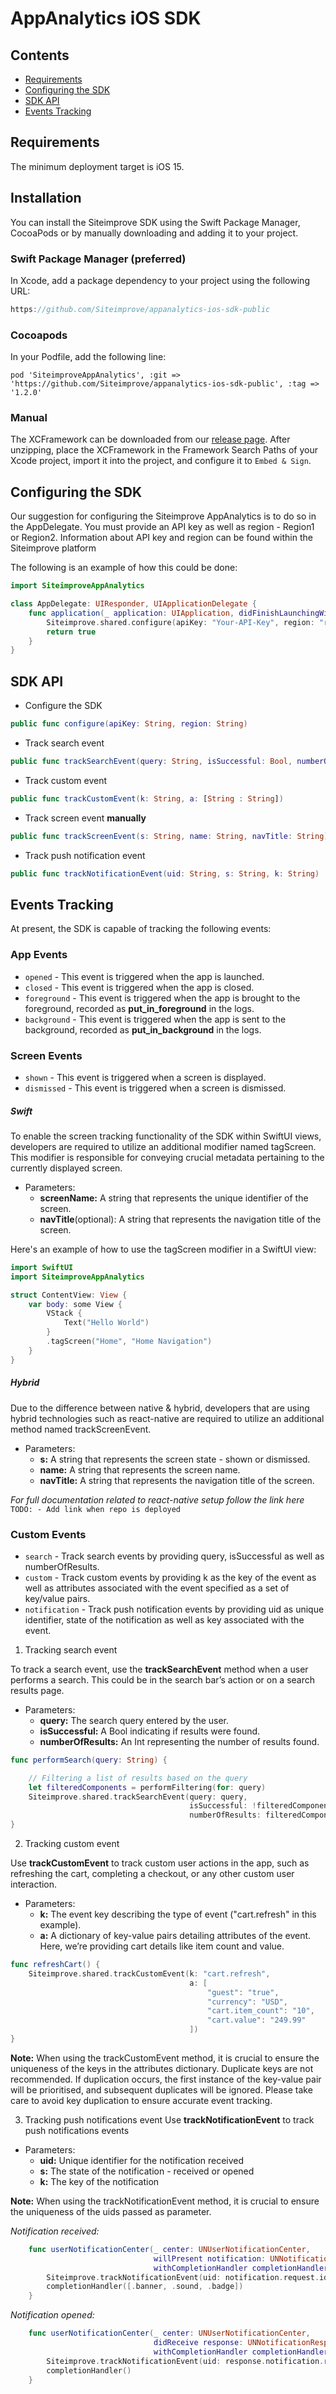 # AppAnalytics iOS SDK

## Contents

- [Requirements](#requirements)
- [Configuring the SDK](#configuring-the-sdk)
- [SDK API](#sdk-api)
- [Events Tracking](#events-tracking)

## Requirements
The minimum deployment target is iOS 15.

## Installation
You can install the Siteimprove SDK using the Swift Package Manager, CocoaPods or by manually downloading and adding it to your project.

### Swift Package Manager (preferred)
In Xcode, add a package dependency to your project using the following URL:  
```swift
https://github.com/Siteimprove/appanalytics-ios-sdk-public
```
### Cocoapods

In your Podfile, add the following line:
```
pod 'SiteimproveAppAnalytics', :git => 'https://github.com/Siteimprove/appanalytics-ios-sdk-public', :tag => '1.2.0'
```

### Manual
The XCFramework can be downloaded from our [release page](https://github.com/Siteimprove/appanalytics-ios-sdk-public/releases). After unzipping, place the XCFramework in the Framework Search Paths of your Xcode project, import it into the project, and configure it to `Embed & Sign`.

## Configuring the SDK
Our suggestion for configuring the Siteimprove AppAnalytics is to do so in the AppDelegate.
You must provide an API key as well as region - Region1 or Region2. Information about API key and region can be found within the Siteimprove platform

The following is an example of how this could be done:

```swift
import SiteimproveAppAnalytics

class AppDelegate: UIResponder, UIApplicationDelegate {
    func application(_ application: UIApplication, didFinishLaunchingWithOptions launchOptions: [UIApplication.LaunchOptionsKey: Any]?) -> Bool {
        Siteimprove.shared.configure(apiKey: "Your-API-Key", region: "r1")
        return true
    }
}
```

## SDK API
- Configure the SDK

```swift
public func configure(apiKey: String, region: String)
```

- Track search event
```swift
public func trackSearchEvent(query: String, isSuccessful: Bool, numberOfResults: Int)
```

- Track custom event
```swift
public func trackCustomEvent(k: String, a: [String : String])
```

- Track screen event **manually**
```swift
public func trackScreenEvent(s: String, name: String, navTitle: String)
```

- Track push notification event
```swift
public func trackNotificationEvent(uid: String, s: String, k: String)
```

## Events Tracking
At present, the SDK is capable of tracking the following events:

### App Events
* `opened` - This event is triggered when the app is launched.
* `closed` - This event is triggered when the app is closed.
* `foreground` - This event is triggered when the app is brought to the foreground, recorded as **put_in_foreground** in the logs.
* `background` - This event is triggered when the app is sent to the background, recorded as **put_in_background** in the logs.

### Screen Events
* `shown` - This event is triggered when a screen is displayed.
* `dismissed` - This event is triggered when a screen is dismissed.

##### Swift
To enable the screen tracking functionality of the SDK within SwiftUI views, developers are required to utilize an additional modifier named tagScreen. This modifier is responsible for conveying crucial metadata pertaining to the currently displayed screen.

- Parameters:
    - **screenName:** A string that represents the unique identifier of the screen.
    - **navTitle**(optional): A string that represents the navigation title of the screen.

Here's an example of how to use the tagScreen modifier in a SwiftUI view:
```swift
import SwiftUI
import SiteimproveAppAnalytics

struct ContentView: View {
    var body: some View {
        VStack {
            Text("Hello World")
        }
        .tagScreen("Home", "Home Navigation")
    }
}
```

##### Hybrid
Due to the difference between native & hybrid, developers that are using hybrid technologies such as react-native are required to utilize an additional method named trackScreenEvent.

- Parameters:
    - **s:** A string that represents the screen state - shown or dismissed.
    - **name:** A string that represents the screen name.
    - **navTitle:** A string that represents the navigation title of the screen.

*For full documentation related to react-native setup follow the link here*
`TODO: - Add link when repo is deployed`

### Custom Events

* `search` - Track search events by providing query, isSuccessful as well as numberOfResults.
* `custom` - Track custom events by providing k as the key of the event as well as attributes associated with the event specified as a set of key/value pairs.
* `notification` - Track push notification events by providing uid as unique identifier, state of the notification as well as key associated with the event.

1. Tracking search event

To track a search event, use the **trackSearchEvent** method when a user performs a search. This could be in the search bar’s action or on a search results page.

- Parameters:
    - **query:** The search query entered by the user.
    - **isSuccessful:** A Bool indicating if results were found.
    - **numberOfResults:** An Int representing the number of results found.

```swift
func performSearch(query: String) {

    // Filtering a list of results based on the query
    let filteredComponents = performFiltering(for: query)
    Siteimprove.shared.trackSearchEvent(query: query,
                                        isSuccessful: !filteredComponents.isEmpty,
                                        numberOfResults: filteredComponents.count)
}
```
    
2. Tracking custom event

Use **trackCustomEvent** to track custom user actions in the app, such as refreshing the cart, completing a checkout, or any other custom user interaction.

- Parameters:
    - **k:** The event key describing the type of event ("cart.refresh" in this example).
    - **a:** A dictionary of key-value pairs detailing attributes of the event. Here, we’re providing cart details like item count and value.

```swift
func refreshCart() {
    Siteimprove.shared.trackCustomEvent(k: "cart.refresh",
                                        a: [
                                            "guest": "true",
                                            "currency": "USD",
                                            "cart.item_count": "10",
                                            "cart.value": "249.99"
                                        ])
}
```
**Note:** When using the trackCustomEvent method, it is crucial to ensure the uniqueness of the keys in the attributes dictionary. Duplicate keys are not recommended. If duplication occurs, the first instance of the key-value pair will be prioritised, and subsequent duplicates will be ignored. Please take care to avoid key duplication to ensure accurate event tracking.

3. Tracking push notifications event
Use **trackNotificationEvent** to track push notifications events

- Parameters:
    - **uid:** Unique identifier for the notification received
    - **s:** The state of the notification - received or opened
    - **k:** The key of the notification

**Note:** When using the trackNotificationEvent method, it is crucial to ensure the uniqueness of the uids passed as parameter.

*Notification received:*
```swift
    func userNotificationCenter(_ center: UNUserNotificationCenter,
                                willPresent notification: UNNotification,
                                withCompletionHandler completionHandler: @escaping (UNNotificationPresentationOptions) -> Void) {
        Siteimprove.trackNotificationEvent(uid: notification.request.identifier, s: "received", k: "some key")
        completionHandler([.banner, .sound, .badge])
    }
```

*Notification opened:*
```swift
    func userNotificationCenter(_ center: UNUserNotificationCenter,
                                didReceive response: UNNotificationResponse,
                                withCompletionHandler completionHandler: @escaping () -> Void) {
        Siteimprove.trackNotificationEvent(uid: response.notification.request.identifier, s: "opened", k: "some key")
        completionHandler()
    }
```
